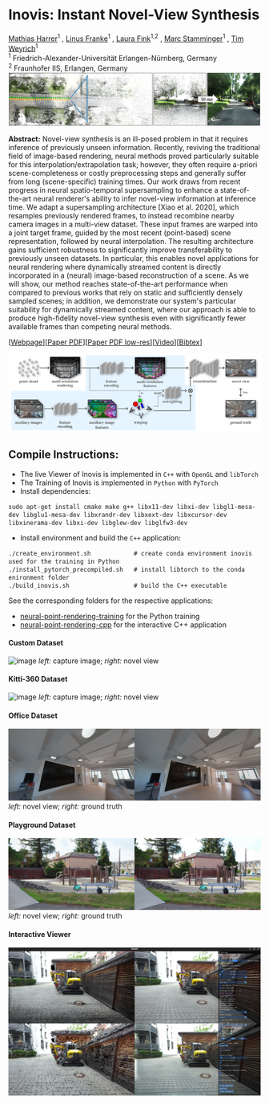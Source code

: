 # Inovis: Instant Novel-View Synthesis
[Mathias Harrer](https://reality.tf.fau.de/staff/m.harrer.html)<sup>1</sup> , 
[Linus Franke](https://lfranke.github.io/)<sup>1</sup> , [Laura Fink](https://lorafib.github.io
)<sup>1,2</sup> , [Marc Stamminger](https://www.lgdv.tf.fau.de/person/marc-stamminger/)<sup>1</sup> , [Tim Weyrich](https://reality.tf.fau.de/weyrich.html)<sup>1</sup> \
<sup>1</sup> Friedrich-Alexander-Universität Erlangen-Nürnberg, Germany\
<sup>2</sup> Fraunhofer IIS, Erlangen, Germany\
![image](./img/teaser.jpg)

**Abstract:** Novel-view synthesis
is an ill-posed problem in that it requires inference of previously
unseen information. 
Recently, reviving the traditional field of image-based rendering,
neural methods proved particularly suitable for this
interpolation/extrapolation task; however, they often require a-priori
scene-completeness or costly preprocessing steps and generally
suffer from long (scene-specific) training times.
Our work draws from recent progress in neural spatio-temporal
supersampling to enhance a state-of-the-art neural renderer's ability
to infer novel-view information at inference time.
We adapt a supersampling architecture [Xiao et al. 2020], which
resamples previously rendered frames, to instead recombine nearby camera images in a multi-view dataset.
These input frames are warped into a joint target frame, guided by
the most recent (point-based) scene representation, followed by neural
interpolation.
The resulting architecture gains sufficient robustness to
significantly improve transferability to previously unseen datasets.
In particular, this enables novel applications for neural rendering
where dynamically streamed content is directly incorporated in a
(neural) image-based reconstruction of a scene.
As we will show, our method reaches state-of-the-art performance when compared to previous works that rely on static and sufficiently densely sampled scenes; in addition, 
we demonstrate our system's particular suitability for dynamically streamed content,
where our approach is able to produce high-fidelity novel-view synthesis even with significantly fewer available frames than competing neural methods.

[[Webpage](https://reality.tf.fau.de/publications/2023/harrerfranke2023inovis/harrerfranke2023inovis.html)][[Paper PDF](https://reality.tf.fau.de/publications/2023/harrerfranke2023inovis/harrerfranke2023inovis.pdf)][[Paper PDF low-res](https://reality.tf.fau.de/publications/2023/harrerfranke2023inovis/harrerfranke2023inovis-lowres.pdf)][[Video](https://reality.tf.fau.de/publications/2023/harrerfranke2023inovis/harrerfranke2023inovis.mp4)][[Bibtex](https://reality.tf.fau.de/publications/2023/harrerfranke2023inovis/harrerfranke2023inovis.bib)]

![image](./img/pipeline.jpg)

## Compile Instructions:

* The live Viewer of Inovis is implemented in `C++` with `OpenGL` and `libTorch`
* The Training of Inovis is implemented in `Python` with `PyTorch`
* Install dependencies:
 ```
 sudo apt-get install cmake make g++ libx11-dev libxi-dev libgl1-mesa-dev libglu1-mesa-dev libxrandr-dev libxext-dev libxcursor-dev libxinerama-dev libxi-dev libglew-dev libglfw3-dev
 ```
* Install environment and build the `C++` application:
```
./create_environment.sh            # create conda environment inovis used for the training in Python
./install_pytorch_precompiled.sh   # install libtorch to the conda enironment folder
./build_inovis.sh                  # build the C++ executable
```
See the corresponding folders for the respective applications: 
* [neural-point-rendering-training](./neural-point-rendering-training/)  for the Python training
* [neural-point-rendering-cpp](./neural-point-rendering-cpp/)  for the interactive C++ application

#### Custom Dataset
![image](img/custom.png)
*left:* capture image; *right:* novel view
#### Kitti-360 Dataset
![image](img/kitti.png)
*left:* capture image; *right:* novel view
#### Office Dataset
![image](img/office.png)
*left:* novel view; *right:* ground truth
#### Playground Dataset
![image](img/playground.png)
*left:* novel view; *right:* ground truth
#### Interactive Viewer
![image](img/application.jpg)







